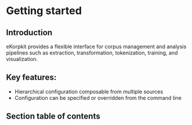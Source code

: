 # Getting started

## Introduction

eKorpkit provides a flexible interface for corpus management and analysis pipelines such as extraction, transformation, tokenization, training, and visualization.

## Key features:

- Hierarchical configuration composable from multiple sources
- Configuration can be specified or overridden from the command line

## Section table of contents

```{tableofcontents}
```
